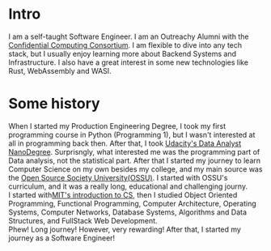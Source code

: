 
# Intro

I am a self-taught Software Engineer. I am an Outreachy Alumni with the [Confidential Computing Consortium](https://confidentialcomputing.io/). I am flexible to dive into any tech stack, but I usually enjoy learning more about Backend Systems and Infrastructure. I also have a great interest in some new technologies like Rust, WebAssembly and WASI.

# Some history

When I started my Production Engineering Degree, I took my first programming course in Python (Programming 1), but I wasn't interested at all in programming back then. After that, I took [Udacity's Data Analyst NanoDegree](https://www.udacity.com/course/data-analyst-nanodegree--nd002). Surprisngly, what interested me was the programming part of Data analysis, not the statistical part. After that I started my journey to learn Computer Science on my own besides my college, and my main source was the [Open Source Society University(OSSU)](https://github.com/ossu/computer-science). I started with OSSU's curriculum, and it was a really long, educational and challenging journy.<br /> 
I started with[MIT's introduction to CS](https://ocw.mit.edu/courses/6-00-introduction-to-computer-science-and-programming-fall-2008/), then I studied Object Oriented Programming, Functional Programming, Computer Architecture, Operating Systems, Computer Networks, Database Systems, Algorithms and Data Structures, and FullStack Web Development.<br /> Phew! Long journey! However, very rewarding!
After that, I started my journey as a Software Engineer!
